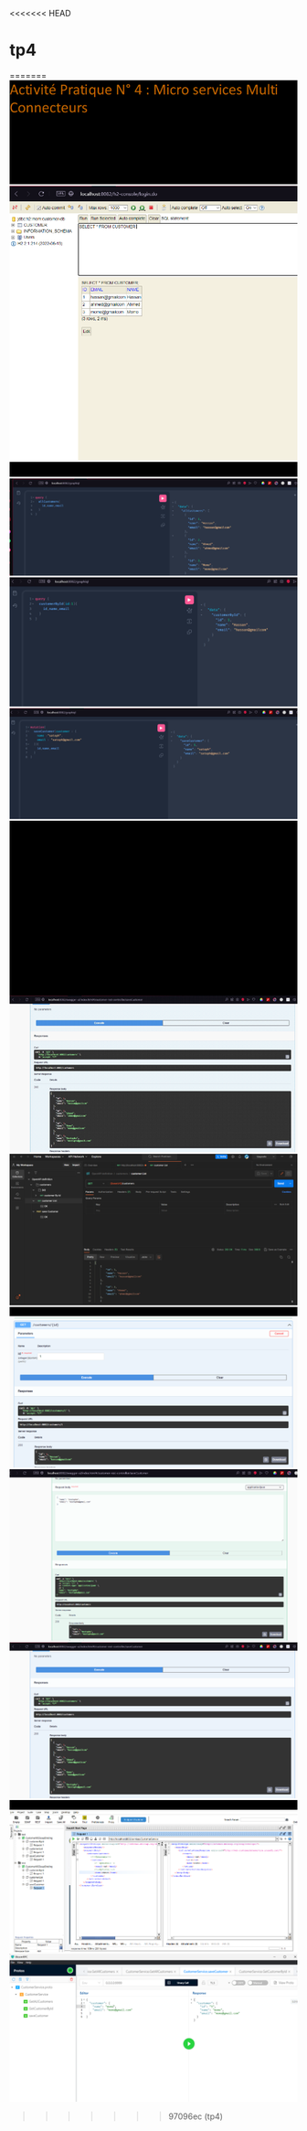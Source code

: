 <<<<<<< HEAD
# tp4
=======
![img.png](img.png)
![tp4pic1.png](images%2Ftp4pic1.png)
![img_1.png](img_1.png)
![tp4pic8.png](images%2Ftp4pic8.png)
![tp4pic9.png](images%2Ftp4pic9.png)
![tp4pic10.png](images%2Ftp4pic10.png)
![img_2.png](img_2.png)
![tp4pic7.png](images%2Ftp4pic7.png)
![img_3.png](img_3.png)
![tp4pic4.png](images%2Ftp4pic4.png)
![tp4pic5.png](images%2Ftp4pic5.png)
![tp4pic6.png](images%2Ftp4pic6.png)
![img_4.png](img_4.png)
![tp4pic12.png](images%2Ftp4pic12.png)
![tp4pic13.png](images%2Ftp4pic13.png)
>>>>>>> 97096ec (tp4)
